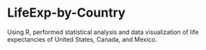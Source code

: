 # LifeExp-by-Country
Using R, performed statistical analysis and data visualization of life expectancies of United States, Canada, and Mexico.
